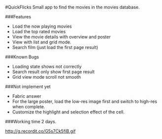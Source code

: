 #QuickFlicks
Small app to find the movies in the movies database. 

###Features
- Load the now playing movies 
- Load the top rated movies 
- View the movie details with overview and poster
- View with list and grid mode. 
- Search film (just load the first page result)

###Known Bugs
- Loading state shows not correctly
- Search result only show first page result
- Grid view mode scroll not smooth 

###Not implement yet
- Fabric answer 
- For the large poster, load the low-res image first and switch to high-res when complete.
- Customize the highlight and selection effect of the cell. 

###Working time
2 days. 

http://g.recordit.co/G5s7Ck5fiB.gif
